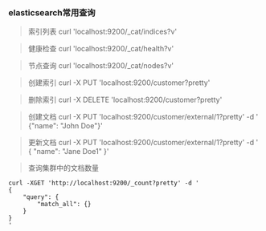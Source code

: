 ### elasticsearch常用查询

> 索引列表 curl 'localhost:9200/_cat/indices?v'

> 健康检查 curl 'localhost:9200/_cat/health?v'

> 节点查询 curl 'localhost:9200/_cat/nodes?v'

> 创建索引 curl -X PUT 'localhost:9200/customer?pretty'

> 删除索引 curl -X DELETE 'localhost:9200/customer?pretty'

> 创建文档 curl -X PUT 'localhost:9200/customer/external/1?pretty' -d ' {"name": "John Doe"}'

> 更新文档 curl -X PUT 'localhost:9200/customer/external/1?pretty' -d ' { "name": "Jane Doe1" }'


> 查询集群中的文档数量 
```
curl -XGET 'http://localhost:9200/_count?pretty' -d '
{
    "query": {
        "match_all": {}
    }
}
'
```

